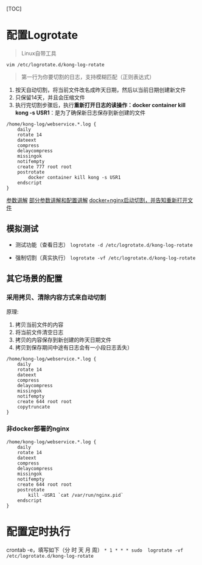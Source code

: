 [TOC]

# 配置Logrotate
> Linux自带工具

`vim /etc/logrotate.d/kong-log-rotate`
> 第一行为你要切割的日志，支持模糊匹配（正则表达式）

1. 按天自动切割，将当前文件改名成昨天日期，然后以当前日期创建新文件
2. 只保留14天，并且会压缩文件
3. 执行完切割步骤后，执行**重新打开日志的读操作：docker container kill kong -s USR1**：是为了确保新日志保存到新创建的文件

```shell
/home/kong-log/webservice.*.log {
    daily
    rotate 14
    dateext
    compress
    delaycompress
    missingok
    notifempty
    create 777 root root
    postrotate
        docker container kill kong -s USR1
    endscript 
}
```

[参数讲解](https://segmentfault.com/a/1190000013191786)
[部分参数讲解和配置讲解](https://blog.huoding.com/2013/04/21/246)
[docker+nginx启动切割，并告知重新打开文件](https://www.jb51.net/article/146513.htm)

## 模拟测试
* 测试功能（查看日志）
`logrotate -d /etc/logrotate.d/kong-log-rotate`

* 强制切割（真实执行）
`logrotate -vf /etc/logrotate.d/kong-log-rotate`

## 其它场景的配置
### 采用拷贝、清除内容方式来自动切割
原理:
1. 拷贝当前文件的内容
2. 将当前文件清空日志
3. 拷贝的内容保存到新创建的昨天日期文件
4. 拷贝到保存期间中途有日志会有一小段日志丢失）
```shell
/home/kong-log/webservice.*.log {
    daily
    rotate 14
    dateext
    compress
    delaycompress
    missingok
    notifempty
    create 644 root root
    copytruncate
}
```

### 非docker部署的nginx
```shell
/home/kong-log/webservice.*.log {
    daily
    rotate 14
    dateext
    compress
    delaycompress
    missingok
    notifempty
    create 644 root root
    postrotate
        kill -USR1 `cat /var/run/nginx.pid`
    endscript
}
```

# 配置定时执行
crontab -e，填写如下（分 时 天 月 周）
`* 1 * * * sudo  logrotate -vf /etc/logrotate.d/kong-log-rotate`